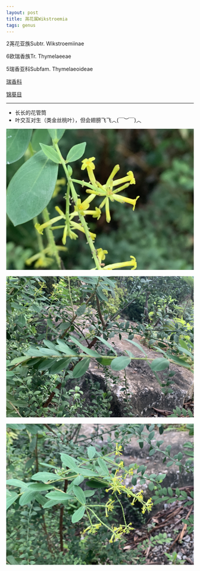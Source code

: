 ```yaml
---
layout: post
title: 荛花属Wikstroemia
tags: genus    
---
```


2荛花亚族Subtr. Wikstroemiinae

6欧瑞香族Tr. Thymelaeeae

5瑞香亚科Subfam. Thymelaeoideae

[瑞香科](https://ganlu1994.github.io/2000/9/247瑞香科Thymelaeaceae/)

[锦葵目](https://ganlu1994.github.io/2000/01/43锦葵目Malvales/)

---

* 长长的花管筒
* 叶交互对生（类金丝桃叶），但会翅膀飞飞︿(￣︶￣)︿


![](/images/post/2020-09-03/2020-09-03-184504_IMG_9710.jpeg)

![](/images/post/2020-09-03/2020-09-03-184511_IMG_9711.jpeg)

![](/images/post/2020-09-03/2020-09-03-184455_IMG_9709.jpeg)